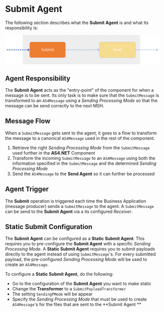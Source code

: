 # Submit Agent

The following section describes what the **Submit Agent** is and what its responsibility is:

![submit agent](images/submit-agent.png)

## Agent Responsibility

The **Submit Agent** acts as the "entry-point" of the component for when a message is to be sent. Its only task is to make sure that the `SubmitMessage` is transformed to an `AS4Message` using a _Sending Processing Mode_ so that the message can be send correctly to the next MSH.

## Message Flow

When a `SubmitMessage` gets sent to the agent, it goes to a flow to transform the message to a canonical `AS4Message` used in the rest of the component.

1.  Retrieve the right _Sending Processing Mode_ from the `SubmitMessage` used further in the <b>AS4.NET</b> Component
2.  Transform the incoming `SubmitMessage` to an `AS4Message` using both the information specified in the `SubmitMessage` and the determined _Sending Processing Mode_
3.  Send the `AS4Message` to the **Send Agent** so it can further be processed

## Agent Trigger

The **Submit** operation is triggered each time the Business Application (message producer) sends a `SubmitMessage` to the agent.
A `SubmitMessage` can be send to the **Submit Agent** via a its configured _Receiver_.

## Static Submit Configuration

The **Submit Agent** can be configured as a **Static Submit Agent**. This requires you to pre-configure the **Submit Agent** with a specific _Sending Processing Mode_. A **Static Submit Agent** requires you to submit payloads directly to the agent instead of using `SubmitMessage`'s. For every submitted payload, the pre-configured _Sending Processing Mode_ will be used to create an `AS4Message`.

To configure a **Static Submit Agent**, do the following:

* Go to the configuration of the **Submit Agent** you want to make static
* Change the **Transformer** to a `SubmitPayloadTransformer`
* The setting `SendingPMode` will be appear
* Specify the _Sending Processing Mode_ that must be used to create `AS4Message`'s for the files that are sent to the **Submit Agent **
